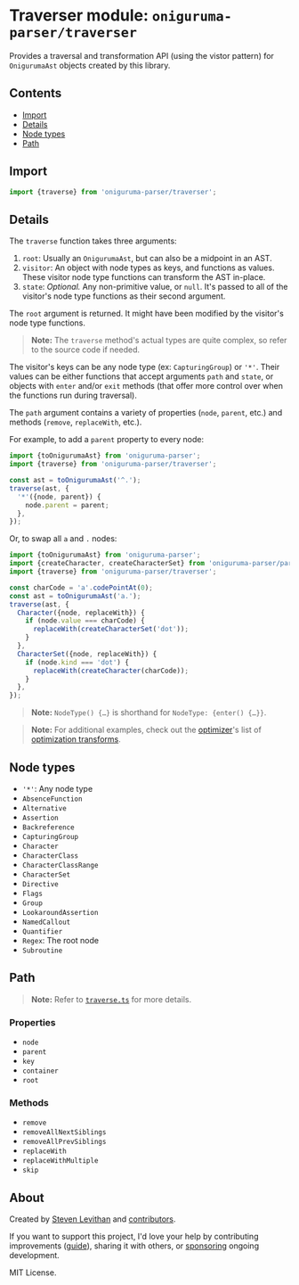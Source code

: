 # Traverser module: `oniguruma-parser/traverser`

Provides a traversal and transformation API (using the vistor pattern) for `OnigurumaAst` objects created by this library.

## Contents

- [Import](#import)
- [Details](#details)
- [Node types](#node-types)
- [Path](#path)

## Import

```js
import {traverse} from 'oniguruma-parser/traverser';
```

## Details

The `traverse` function takes three arguments:

1. `root`: Usually an `OnigurumaAst`, but can also be a midpoint in an AST.
2. `visitor`: An object with node types as keys, and functions as values. These visitor node type functions can transform the AST in-place.
3. `state`: *Optional.* Any non-primitive value, or `null`. It's passed to all of the visitor's node type functions as their second argument.

The `root` argument is returned. It might have been modified by the visitor's node type functions.

> **Note:** The `traverse` method's actual types are quite complex, so refer to the source code if needed.

The visitor's keys can be any node type (ex: `CapturingGroup`) or `'*'`. Their values can be either functions that accept arguments `path` and `state`, or objects with `enter` and/or `exit` methods (that offer more control over when the functions run during traversal).

The `path` argument contains a variety of properties (`node`, `parent`, etc.) and methods (`remove`, `replaceWith`, etc.).

For example, to add a `parent` property to every node:

```js
import {toOnigurumaAst} from 'oniguruma-parser';
import {traverse} from 'oniguruma-parser/traverser';

const ast = toOnigurumaAst('^.');
traverse(ast, {
  '*'({node, parent}) {
    node.parent = parent;
  },
});
```

Or, to swap all `a` and `.` nodes:

```js
import {toOnigurumaAst} from 'oniguruma-parser';
import {createCharacter, createCharacterSet} from 'oniguruma-parser/parser';
import {traverse} from 'oniguruma-parser/traverser';

const charCode = 'a'.codePointAt(0);
const ast = toOnigurumaAst('a.');
traverse(ast, {
  Character({node, replaceWith}) {
    if (node.value === charCode) {
      replaceWith(createCharacterSet('dot'));
    }
  },
  CharacterSet({node, replaceWith}) {
    if (node.kind === 'dot') {
      replaceWith(createCharacter(charCode));
    }
  },
});
```

> **Note:** `NodeType() {…}` is shorthand for `NodeType: {enter() {…}}`.

> **Note:** For additional examples, check out the [optimizer](https://github.com/slevithan/oniguruma-parser/blob/main/src/optimizer/README.md)'s list of [optimization transforms](https://github.com/slevithan/oniguruma-parser/tree/main/src/optimizer/transforms).

## Node types

- `'*'`: Any node type
- `AbsenceFunction`
- `Alternative`
- `Assertion`
- `Backreference`
- `CapturingGroup`
- `Character`
- `CharacterClass`
- `CharacterClassRange`
- `CharacterSet`
- `Directive`
- `Flags`
- `Group`
- `LookaroundAssertion`
- `NamedCallout`
- `Quantifier`
- `Regex`: The root node
- `Subroutine`

## Path

> **Note:** Refer to [`traverse.ts`](https://github.com/slevithan/oniguruma-parser/blob/main/src/traverser/traverse.ts) for more details.

### Properties

- `node`
- `parent`
- `key`
- `container`
- `root`

### Methods

- `remove`
- `removeAllNextSiblings`
- `removeAllPrevSiblings`
- `replaceWith`
- `replaceWithMultiple`
- `skip`

## About

Created by [Steven Levithan](https://github.com/slevithan) and [contributors](https://github.com/slevithan/oniguruma-parser/graphs/contributors).

If you want to support this project, I'd love your help by contributing improvements ([guide](https://github.com/slevithan/oniguruma-parser/blob/main/CONTRIBUTING.md)), sharing it with others, or [sponsoring](https://github.com/sponsors/slevithan) ongoing development.

MIT License.
